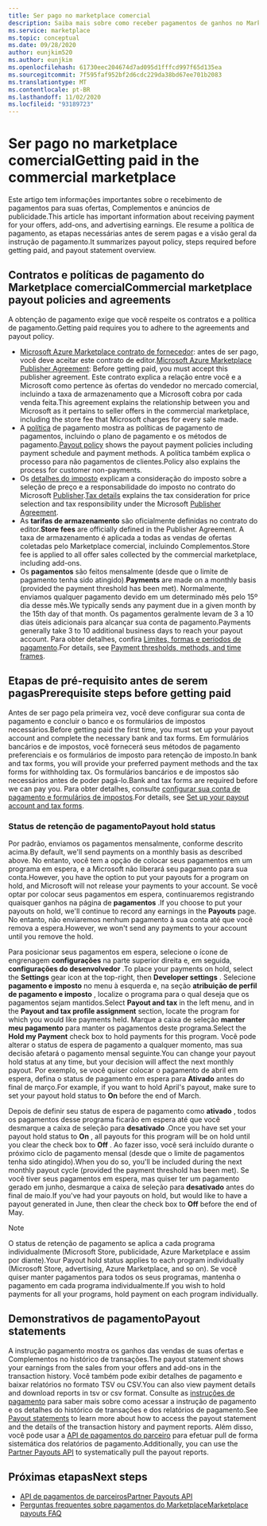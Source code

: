 ```yaml
---
title: Ser pago no marketplace comercial
description: Saiba mais sobre como receber pagamentos de ganhos no Marketplace comercial – Azure Marketplace. Inclui política de pagamento, status de retenção de pagamento e instruções de pagamento.
ms.service: marketplace
ms.topic: conceptual
ms.date: 09/28/2020
author: eunjkim520
ms.author: eunjkim
ms.openlocfilehash: 61730eec204674d7ad095d1fffcd997f65d135ea
ms.sourcegitcommit: 7f595faf952bf2d6cdc229da38bd67ee701b2083
ms.translationtype: MT
ms.contentlocale: pt-BR
ms.lasthandoff: 11/02/2020
ms.locfileid: "93189723"
---
```

# <a name="getting-paid-in-the-commercial-marketplace"></a><span data-ttu-id="d3d49-104">Ser pago no marketplace comercial</span><span class="sxs-lookup"><span data-stu-id="d3d49-104">Getting paid in the commercial marketplace</span></span>

<span data-ttu-id="d3d49-105">Este artigo tem informações importantes sobre o recebimento de pagamentos para suas ofertas, Complementos e anúncios de publicidade.</span><span class="sxs-lookup"><span data-stu-id="d3d49-105">This article has important information about receiving payment for your offers, add-ons, and advertising earnings.</span></span> <span data-ttu-id="d3d49-106">Ele resume a política de pagamento, as etapas necessárias antes de serem pagas e a visão geral da instrução de pagamento.</span><span class="sxs-lookup"><span data-stu-id="d3d49-106">It summarizes payout policy, steps required before getting paid, and payout statement overview.</span></span>

## <a name="commercial-marketplace-payout-policies-and-agreements"></a><span data-ttu-id="d3d49-107">Contratos e políticas de pagamento do Marketplace comercial</span><span class="sxs-lookup"><span data-stu-id="d3d49-107">Commercial marketplace payout policies and agreements</span></span>

<span data-ttu-id="d3d49-108">A obtenção de pagamento exige que você respeite os contratos e a política de pagamento.</span><span class="sxs-lookup"><span data-stu-id="d3d49-108">Getting paid requires you to adhere to the agreements and payout policy.</span></span>

- <span data-ttu-id="d3d49-109">[Microsoft Azure Marketplace contrato de fornecedor](https://go.microsoft.com/fwlink/p/?LinkID=699560): antes de ser pago, você deve aceitar este contrato de editor.</span><span class="sxs-lookup"><span data-stu-id="d3d49-109">[Microsoft Azure Marketplace Publisher Agreement](https://go.microsoft.com/fwlink/p/?LinkID=699560):  Before getting paid, you must accept this publisher agreement.</span></span> <span data-ttu-id="d3d49-110">Este contrato explica a relação entre você e a Microsoft como pertence às ofertas do vendedor no mercado comercial, incluindo a taxa de armazenamento que a Microsoft cobra por cada venda feita.</span><span class="sxs-lookup"><span data-stu-id="d3d49-110">This agreement explains the relationship between you and Microsoft as it pertains to seller offers in the commercial marketplace, including the store fee that Microsoft charges for every sale made.</span></span>
- <span data-ttu-id="d3d49-111">A [política](payout-policy-details.md) de pagamento mostra as políticas de pagamento de pagamentos, incluindo o plano de pagamento e os métodos de pagamento.</span><span class="sxs-lookup"><span data-stu-id="d3d49-111">[Payout policy](payout-policy-details.md) shows the payout payment policies including payment schedule and payment methods.</span></span> <span data-ttu-id="d3d49-112">A política também explica o processo para não pagamentos de clientes.</span><span class="sxs-lookup"><span data-stu-id="d3d49-112">Policy also explains the process for customer non-payments.</span></span>
- <span data-ttu-id="d3d49-113">Os [detalhes do imposto](tax-details-marketplace.md) explicam a consideração do imposto sobre a seleção de preço e a responsabilidade do imposto no contrato do Microsoft [Publisher](https://go.microsoft.com/fwlink/p/?LinkID=699560).</span><span class="sxs-lookup"><span data-stu-id="d3d49-113">[Tax details](tax-details-marketplace.md) explains the tax consideration for price selection and tax responsibility under the Microsoft [Publisher Agreement](https://go.microsoft.com/fwlink/p/?LinkID=699560).</span></span>
- <span data-ttu-id="d3d49-114">As **tarifas de armazenamento** são oficialmente definidas no contrato do editor.</span><span class="sxs-lookup"><span data-stu-id="d3d49-114">**Store fees** are officially defined in the Publisher Agreement.</span></span> <span data-ttu-id="d3d49-115">A taxa de armazenamento é aplicada a todas as vendas de ofertas coletadas pelo Marketplace comercial, incluindo Complementos.</span><span class="sxs-lookup"><span data-stu-id="d3d49-115">Store fee is applied to all offer sales collected by the commercial marketplace, including add-ons.</span></span>
- <span data-ttu-id="d3d49-116">Os **pagamentos** são feitos mensalmente (desde que o limite de pagamento tenha sido atingido).</span><span class="sxs-lookup"><span data-stu-id="d3d49-116">**Payments** are made on a monthly basis (provided the payment threshold has been met).</span></span> <span data-ttu-id="d3d49-117">Normalmente, enviamos qualquer pagamento devido em um determinado mês pelo 15º dia desse mês.</span><span class="sxs-lookup"><span data-stu-id="d3d49-117">We typically sends any payment due in a given month by the 15th day of that month.</span></span> <span data-ttu-id="d3d49-118">Os pagamentos geralmente levam de 3 a 10 dias úteis adicionais para alcançar sua conta de pagamento.</span><span class="sxs-lookup"><span data-stu-id="d3d49-118">Payments generally take 3 to 10 additional business days to reach your payout account.</span></span> <span data-ttu-id="d3d49-119">Para obter detalhes, confira [Limites, formas e períodos de pagamento](payment-thresholds-methods-timeframes.md).</span><span class="sxs-lookup"><span data-stu-id="d3d49-119">For details, see [Payment thresholds, methods, and time frames](payment-thresholds-methods-timeframes.md).</span></span>

## <a name="prerequisite-steps-before-getting-paid"></a><span data-ttu-id="d3d49-120">Etapas de pré-requisito antes de serem pagas</span><span class="sxs-lookup"><span data-stu-id="d3d49-120">Prerequisite steps before getting paid</span></span>

<span data-ttu-id="d3d49-121">Antes de ser pago pela primeira vez, você deve configurar sua conta de pagamento e concluir o banco e os formulários de impostos necessários.</span><span class="sxs-lookup"><span data-stu-id="d3d49-121">Before getting paid the first time, you must set up your payout account and complete the necessary bank and tax forms.</span></span> <span data-ttu-id="d3d49-122">Em formulários bancários e de impostos, você fornecerá seus métodos de pagamento preferenciais e os formulários de imposto para retenção de imposto.</span><span class="sxs-lookup"><span data-stu-id="d3d49-122">In bank and tax forms, you will provide your preferred payment methods and the tax forms for withholding tax.</span></span> <span data-ttu-id="d3d49-123">Os formulários bancários e de impostos são necessários antes de poder pagá-lo.</span><span class="sxs-lookup"><span data-stu-id="d3d49-123">Bank and tax forms are required before we can pay you.</span></span> <span data-ttu-id="d3d49-124">Para obter detalhes, consulte [configurar sua conta de pagamento e formulários de impostos](set-up-your-payout-account.md).</span><span class="sxs-lookup"><span data-stu-id="d3d49-124">For details, see [Set up your payout account and tax forms](set-up-your-payout-account.md).</span></span>

### <a name="payout-hold-status"></a><span data-ttu-id="d3d49-125">Status de retenção de pagamento</span><span class="sxs-lookup"><span data-stu-id="d3d49-125">Payout hold status</span></span>

<span data-ttu-id="d3d49-126">Por padrão, enviamos os pagamentos mensalmente, conforme descrito acima.</span><span class="sxs-lookup"><span data-stu-id="d3d49-126">By default, we'll send payments on a monthly basis as described above.</span></span> <span data-ttu-id="d3d49-127">No entanto, você tem a opção de colocar seus pagamentos em um programa em espera, e a Microsoft não liberará seu pagamento para sua conta.</span><span class="sxs-lookup"><span data-stu-id="d3d49-127">However, you have the option to put your payouts for a program on hold, and Microsoft will not release your payments to your account.</span></span> <span data-ttu-id="d3d49-128">Se você optar por colocar seus pagamentos em espera, continuaremos registrando quaisquer ganhos na página de **pagamentos** .</span><span class="sxs-lookup"><span data-stu-id="d3d49-128">If you choose to put your payouts on hold, we'll continue to record any earnings in the **Payouts** page.</span></span> <span data-ttu-id="d3d49-129">No entanto, não enviaremos nenhum pagamento à sua conta até que você remova a espera.</span><span class="sxs-lookup"><span data-stu-id="d3d49-129">However, we won't send any payments to your account until you remove the hold.</span></span>

<span data-ttu-id="d3d49-130">Para posicionar seus pagamentos em espera, selecione o ícone de engrenagem **configurações** na parte superior direita e, em seguida, **configurações do desenvolvedor** .</span><span class="sxs-lookup"><span data-stu-id="d3d49-130">To place your payments on hold, select the **Settings** gear icon at the top-right, then **Developer settings** .</span></span> <span data-ttu-id="d3d49-131">Selecione **pagamento e imposto** no menu à esquerda e, na seção **atribuição de perfil de pagamento e imposto** , localize o programa para o qual deseja que os pagamentos sejam mantidos.</span><span class="sxs-lookup"><span data-stu-id="d3d49-131">Select **Payout and tax** in the left menu, and in the **Payout and tax profile assignment** section, locate the program for which you would like payments held.</span></span> <span data-ttu-id="d3d49-132">Marque a caixa de seleção **manter meu pagamento** para manter os pagamentos deste programa.</span><span class="sxs-lookup"><span data-stu-id="d3d49-132">Select the **Hold my Payment** check box to hold payments for this program.</span></span> <span data-ttu-id="d3d49-133">Você pode alterar o status de espera de pagamento a qualquer momento, mas sua decisão afetará o pagamento mensal seguinte.</span><span class="sxs-lookup"><span data-stu-id="d3d49-133">You can change your payout hold status at any time, but your decision will affect the next monthly payout.</span></span> <span data-ttu-id="d3d49-134">Por exemplo, se você quiser colocar o pagamento de abril em espera, defina o status de pagamento em espera para **Ativado** antes do final de março.</span><span class="sxs-lookup"><span data-stu-id="d3d49-134">For example, if you want to hold April's payout, make sure to set your payout hold status to **On** before the end of March.</span></span>

<span data-ttu-id="d3d49-135">Depois de definir seu status de espera de pagamento como **ativado** , todos os pagamentos desse programa ficarão em espera até que você desmarque a caixa de seleção para **desativado** .</span><span class="sxs-lookup"><span data-stu-id="d3d49-135">Once you have set your payout hold status to **On** , all payouts for this program will be on hold until you clear the check box to **Off** .</span></span> <span data-ttu-id="d3d49-136">Ao fazer isso, você será incluído durante o próximo ciclo de pagamento mensal (desde que o limite de pagamentos tenha sido atingido).</span><span class="sxs-lookup"><span data-stu-id="d3d49-136">When you do so, you'll be included during the next monthly payout cycle (provided the payment threshold has been met).</span></span> <span data-ttu-id="d3d49-137">Se você tiver seus pagamentos em espera, mas quiser ter um pagamento gerado em junho, desmarque a caixa de seleção para **desativado** antes do final de maio.</span><span class="sxs-lookup"><span data-stu-id="d3d49-137">If you've had your payouts on hold, but would like to have a payout generated in June, then clear the check box to **Off** before the end of May.</span></span>

>[!Note]
> <span data-ttu-id="d3d49-138">O status de retenção de pagamento se aplica a cada programa individualmente (Microsoft Store, publicidade, Azure Marketplace e assim por diante).</span><span class="sxs-lookup"><span data-stu-id="d3d49-138">Your Payout hold status applies to each program individually (Microsoft Store, advertising, Azure Marketplace, and so on).</span></span> <span data-ttu-id="d3d49-139">Se você quiser manter pagamentos para todos os seus programas, mantenha o pagamento em cada programa individualmente.</span><span class="sxs-lookup"><span data-stu-id="d3d49-139">If you wish to hold payments for all your programs, hold payment on each program individually.</span></span>

## <a name="payout-statements"></a><span data-ttu-id="d3d49-140">Demonstrativos de pagamento</span><span class="sxs-lookup"><span data-stu-id="d3d49-140">Payout statements</span></span>

<span data-ttu-id="d3d49-141">A instrução pagamento mostra os ganhos das vendas de suas ofertas e Complementos no histórico de transações.</span><span class="sxs-lookup"><span data-stu-id="d3d49-141">The payout statement shows your earnings from the sales from your offers and add-ons in the transaction history.</span></span> <span data-ttu-id="d3d49-142">Você também pode exibir detalhes de pagamento e baixar relatórios no formato TSV ou CSV.</span><span class="sxs-lookup"><span data-stu-id="d3d49-142">You can also view payment details and download reports in tsv or csv format.</span></span> <span data-ttu-id="d3d49-143">Consulte as [instruções de pagamento](payout-statement.md) para saber mais sobre como acessar a instrução de pagamento e os detalhes do histórico de transações e dos relatórios de pagamento.</span><span class="sxs-lookup"><span data-stu-id="d3d49-143">See [Payout statements](payout-statement.md) to learn more about how to access the payout statement and the details of the transaction history and payment reports.</span></span> <span data-ttu-id="d3d49-144">Além disso, você pode usar a [API de pagamentos do parceiro](https://apidocs.microsoft.com/services/partnerpayouts) para efetuar pull de forma sistemática dos relatórios de pagamento.</span><span class="sxs-lookup"><span data-stu-id="d3d49-144">Additionally, you can use the [Partner Payouts API](https://apidocs.microsoft.com/services/partnerpayouts) to systematically pull the payout reports.</span></span>

## <a name="next-steps"></a><span data-ttu-id="d3d49-145">Próximas etapas</span><span class="sxs-lookup"><span data-stu-id="d3d49-145">Next steps</span></span>

- [<span data-ttu-id="d3d49-146">API de pagamentos de parceiros</span><span class="sxs-lookup"><span data-stu-id="d3d49-146">Partner Payouts API</span></span>](https://apidocs.microsoft.com/services/partnerpayouts)
- [<span data-ttu-id="d3d49-147">Perguntas frequentes sobre pagamentos do Marketplace</span><span class="sxs-lookup"><span data-stu-id="d3d49-147">Marketplace payouts FAQ</span></span>](payout-faq.md)
